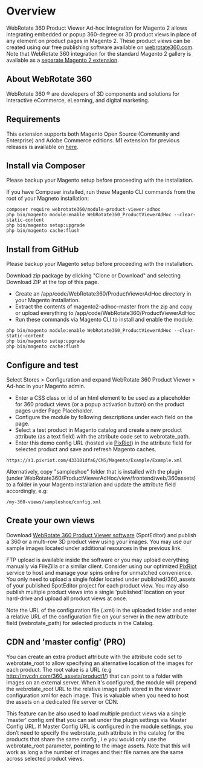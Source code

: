 # Overview

WebRotate 360 Product Viewer Ad-hoc Integration for Magento 2 allows integrating embedded or popup 360-degree or 3D product views in place of any element on product pages in Magento 2. These product views can be created using our free publishing software available on [webrotate360.com](http://www.webrotate360.com/products/webrotate-360-product-viewer.aspx). Note that WebRotate 360 integration for the standard Magento 2 gallery is available as a [separate Magento 2 extension](https://github.com/webrotate360/magento2-standard). 


## About WebRotate 360

WebRotate 360 ® are developers of 3D components and solutions for interactive eCommerce, eLearning, and digital marketing.


## Requirements

This extension supports both Magento Open Source (Community and Enterprise) and Adobe Commerce editions. M1 extension for previous releases is available on [here](https://www.webrotate360.com/products/cms-and-e-commerce-plugins/plugin-for-magento.aspx?section=M1).


## Install via Composer

Please backup your Magento setup before proceeding with the installation.

If you have Composer installed, run these Magento CLI commands from the root of your Magneto installation:
```shell
composer require webrotate360/module-product-viewer-adhoc
php bin/magento module:enable WebRotate360_ProductViewerAdHoc --clear-static-content 
php bin/magento setup:upgrade
php bin/magento cache:flush
```


## Install from GitHub

Please backup your Magento setup before proceeding with the installation.

Download zip package by clicking "Clone or Download" and selecting Download ZIP at the top of this page. 

 * Create an /app/code/WebRotate360/ProductViewerAdHoc directory in your Magento installation.
 * Extract the contents of magento2-adhoc-master from the zip and copy or upload everything to /app/code/WebRotate360/ProductViewerAdHoc
 * Run these commands via Magento CLI  to install and enable the module:
 
 ```shell
php bin/magento module:enable WebRotate360_ProductViewerAdHoc --clear-static-content  
php bin/magento setup:upgrade
php bin/magento cache:flush
```


## Configure and test

Select Stores > Configuration and expand WebRotate 360 Product Viewer > Ad-hoc in your Magento admin. 

* Enter a CSS class or id of an html element to be used as a placeholder for 360 product views (or a popup activation button) on the product pages under Page Placeholder.
* Configure the module by following descriptions under each field on the page.
* Select a test product in Magento catalog and create a new product attribute (as a text field) with the attribute code set to webrotate_path.
* Enter this demo config URL (hosted via [PixRiot](https://www.webrotate360.com/services/pixriot.aspx)) in the attribute field for selected product and save and refresh Magento caches.

 ```shell
 https://s1.pixriot.com/433181dfa6/CMS/Magento/Example/Example.xml
 ```

Alternatively, copy "sampleshoe" folder that is installed with the plugin (under WebRotate360/ProductViewerAdHoc/view/frontend/web/360assets) to a folder in your Magento installation and update the attribute field accordingly, e.g:
 
 ```shell
/my-360-views/sampleshoe/config.xml
 ```

## Create your own views

Download [WebRotate 360 Product Viewer software](http://www.webrotate360.com/products/webrotate-360-product-viewer.aspx) (SpotEditor) and publish a 360 or a multi-row 3D product view using your images. You may use our sample images located under additional resources in the previous link.

FTP upload is available inside the software or you may upload everything manually via FileZilla or a similar client. Consider using our optimized [PixRiot](https://www.webrotate360.com/services/pixriot.aspx) service to host and manage your spins online for unmatched convenience. You only need to upload a single folder located under published/360_assets of your published SpotEditor project for each product view. You may also publish multiple product views into a single 'published' location on your hard-drive and upload all product views at once.

Note the URL of the configuration file (.xml) in the uploaded folder and enter a relative URL of the configuration file on your server in the new attribute field (webrotate_path) for selected products in the Catalog.


## CDN and 'master config' (PRO)

You can create an extra product attribute with the attribute code set to webrotate_root to allow specifying an alternative location of the images for each product. The root value is a URL (e.g http://mycdn.com/360_assets/product1/) that can point to a folder with images on an external server. When it's configured, the module will prepend the webrotate_root URL to the relative image path stored in the viewer configuration xml for each image. This is valuable when you need to host the assets on a dedicated file server or CDN.

This feature can be also used to load multiple product views via a single 'master' config xml that you can set under the plugin settings via Master Config URL. If Master Config URL is configured in the module settings, you don’t need to specify the webrotate_path attribute in the catalog for the products that share the same config , i.e you would only use the webrotate_root parameter, pointing to the image assets. Note that this will work as long a the number of images and their file names are the same across selected product views. 
